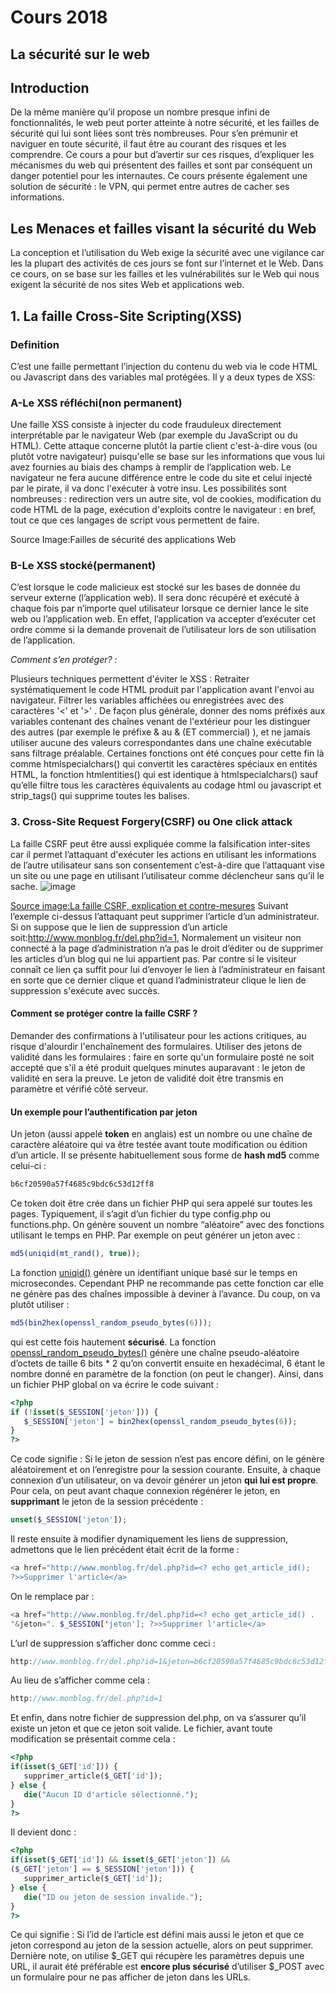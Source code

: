 # Cours 2018
## La sécurité sur le web
## Introduction

De la même manière qu’il propose un nombre presque infini de fonctionnalités, le web peut porter atteinte à notre sécurité, et les failles de sécurité qui lui sont liées sont très nombreuses. Pour s’en prémunir et naviguer en toute sécurité, il faut être au courant des risques et les comprendre. Ce cours a pour but d’avertir sur ces risques, d’expliquer les mécanismes du web qui présentent des failles et sont par conséquent un danger potentiel pour les internautes. Ce cours présente également une solution de sécurité : le VPN, qui permet entre autres de cacher ses informations.

## Les Menaces et failles visant la sécurité du Web

La conception et l’utilisation du Web exige la sécurité avec une vigilance car les la plupart des activités de ces jours se font sur l’internet et le Web. Dans ce cours, on se base sur les failles et les vulnérabilités sur le Web qui nous exigent la sécurité de nos sites Web et applications web.
## 1.  La faille Cross-Site Scripting(XSS)

### Definition

C’est une faille permettant l’injection du contenu du web via le code HTML ou Javascript dans des variables mal protégées. Il y a deux types de XSS:

### A-Le XSS réfléchi(non permanent)

Une faille XSS consiste à injecter du code frauduleux directement interprétable par le navigateur Web (par exemple du JavaScript ou du HTML). Cette attaque concerne plutôt la partie client c'est-à-dire vous (ou plutôt votre navigateur) puisqu'elle se base sur les informations que vous lui avez fournies au biais des champs à remplir de l’application web. Le navigateur ne fera aucune différence entre le code du site et celui injecté par le pirate, il va donc l'exécuter à votre insu. Les possibilités sont nombreuses : redirection vers un autre site, vol de cookies, modification du code HTML de la page, exécution d'exploits contre le navigateur : en bref, tout ce que ces langages de script vous permettent de faire.  

Source Image:Failles de sécurité des applications Web
 
### B-Le XSS stocké(permanent)

C’est lorsque le code malicieux est stocké sur les bases de donnée du serveur externe (l’application web). 
Il sera donc récupéré et exécuté à chaque fois par n’importe quel utilisateur lorsque ce dernier lance le site web ou l’application web. En effet, l’application va  accepter d’exécuter cet ordre comme si la demande provenait de l’utilisateur lors de son utilisation de l’application.

*Comment s’en protéger? :*

Plusieurs techniques permettent d'éviter le XSS :
Retraiter systématiquement le code HTML produit par l'application avant l'envoi au navigateur.
Filtrer les variables affichées ou enregistrées avec des caractères '<' et '>' . De façon plus générale, donner des noms préfixés aux variables contenant des chaînes venant de l'extérieur pour les distinguer des autres  (par exemple le préfixe &amp; au & (ET commercial) ), et ne jamais utiliser aucune des valeurs correspondantes dans une chaîne exécutable sans filtrage préalable. Certaines fonctions ont été conçues pour cette fin là comme  htmlspecialchars() qui convertit les caractères spéciaux en entités HTML,  la fonction htmlentities() qui est identique à htmlspecialchars() sauf qu’elle filtre tous les caractères équivalents au codage html ou javascript et strip_tags()  qui supprime toutes les balises.








### 3.  Cross-Site Request Forgery(CSRF) ou One click attack
La faille CSRF peut être aussi expliquée comme la falsification inter-sites car il permet l’attaquant d'exécuter les actions en utilisant les informations de l’autre utilisateur sans son consentement c’est-à-dire que l’attaquant vise un site ou une page en utilisant l’utilisateur comme déclencheur sans qu’il le sache.
![image](https://images.leblogduhacker.fr/2014/02/faille-csrf1.jpg)

[Source image:La faille CSRF, explication et contre-mesures](https://www.leblogduhacker.fr/faille-csrf-explications-contre-mesures/) Suivant l’exemple ci-dessus l’attaquant peut supprimer l’article d’un administrateur. Si on suppose que le lien de suppression d’un article soit:http://www.monblog.fr/del.php?id=1, Normalement un visiteur non connecté à la page d’administration n’a pas le droit d’éditer ou de supprimer les articles d’un blog qui ne lui appartient pas. Par contre si le visiteur connaît ce lien ça suffit pour lui d’envoyer le lien à l’administrateur en faisant en sorte que ce dernier clique et quand l’administrateur clique le lien de suppression s'exécute avec succès.
#### Comment se protéger contre la faille CSRF ?
Demander des confirmations à l'utilisateur pour les actions critiques, au risque d'alourdir l'enchaînement des formulaires.
Utiliser des jetons de validité dans les formulaires : faire en sorte qu'un formulaire posté ne soit accepté que s'il a été produit quelques minutes auparavant : le jeton de validité en sera la preuve. Le jeton de validité doit être transmis en paramètre et vérifié côté serveur.
#### Un exemple pour l’authentification par jeton
Un jeton (aussi appelé **token** en anglais) est un nombre ou une chaîne de caractère aléatoire qui va être testée avant toute modification ou édition d’un article.
Il se présente habituellement sous forme de **hash md5** comme celui-ci :
``` php
b6cf20590a57f4685c9bdc6c53d12ff8
```
Ce token doit être crée dans un fichier PHP qui sera appelé sur toutes les pages. Typiquement, il s’agit d’un fichier du type config.php ou functions.php.
On génère souvent un nombre “aléatoire” avec des fonctions utilisant le temps en PHP. Par exemple on peut générer un jeton avec :
``` php
md5(uniqid(mt_rand(), true));
```
La fonction [uniqid()](http://fr2.php.net/manual/en/function.uniqid.php) génère un identifiant unique basé sur le temps en microsecondes. Cependant PHP ne recommande pas cette fonction car elle ne génère pas des chaînes impossible à deviner à l’avance.
Du coup, on va plutôt utiliser :
``` php
md5(bin2hex(openssl_random_pseudo_bytes(6)));
```
qui est cette fois hautement **sécurisé**.
La fonction [openssl_random_pseudo_bytes()](http://www.php.net/manual/fr/function.openssl-random-pseudo-bytes.php) génère une chaîne pseudo-aléatoire d’octets de taille 6 bits * 2 qu’on convertit ensuite en hexadécimal, 6 étant le nombre donné en paramètre de la fonction (on peut le changer).
Ainsi, dans un fichier PHP global on va écrire le code suivant :
``` php
<?php
if (!isset($_SESSION['jeton'])) {
   $_SESSION['jeton'] = bin2hex(openssl_random_pseudo_bytes(6));
}
?>
```
Ce code signifie : Si le jeton de session n’est pas encore défini, on le génère aléatoirement et on l’enregistre pour la session courante.
Ensuite, à chaque connexion d’un utilisateur, on va devoir générer un jeton **qui lui est propre**.
Pour cela, on peut avant chaque connexion régénérer le jeton, en **supprimant** le jeton de la session précédente :
``` php
unset($_SESSION['jeton']);
```
Il reste ensuite à modifier dynamiquement les liens de suppression, admettons que le lien précédent était écrit de la forme :
``` php
<a href="http://www.monblog.fr/del.php?id=<? echo get_article_id(); 
?>>Supprimer l'article</a>
```
On le remplace par :
``` php
<a href="http://www.monblog.fr/del.php?id=<? echo get_article_id() . 
"&jeton=". $_SESSION['jeton']; ?>>Supprimer l'article</a>
```
L’url de suppression s’afficher donc comme ceci :
``` php
http://www.monblog.fr/del.php?id=1&jeton=b6cf20590a57f4685c9bdc6c53d12ff8
```
Au lieu de s’afficher comme cela :
``` php
http://www.monblog.fr/del.php?id=1
```
Et enfin, dans notre fichier de suppression del.php, on va s’assurer qu’il existe un jeton et que ce jeton soit valide. Le fichier, avant toute modification se présentait comme cela :
``` php
<?php
if(isset($_GET['id'])) {
   supprimer_article($_GET['id']);
} else {
   die("Aucun ID d'article sélectionné.");
}
?>
```
Il devient donc :
``` php
<?php
if(isset($_GET['id']) && isset($_GET['jeton']) && 
($_GET['jeton'] == $_SESSION['jeton'])) {
   supprimer_article($_GET['id']);
} else {
   die("ID ou jeton de session invalide.");
}
?>
```
Ce qui  signifie : Si l’id de l’article est défini mais aussi le jeton et que ce jeton correspond au jeton de la session actuelle, alors on peut supprimer.
Dernière note, on utilise $_GET qui récupère les paramètres depuis une URL, il aurait été préférable est **encore plus sécurisé** d’utiliser $_POST avec un formulaire pour ne pas afficher de jeton dans les URLs.
